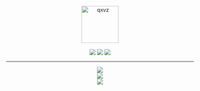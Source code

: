 <p align="center">
  <img src="https://github.com/user-attachments/assets/41edba29-61c0-4dee-ab90-44708c1d87b0" alt="qxvz" style="width: 100px; height: 100px;">
  <br>
  <br>
  <img src="https://img.shields.io/badge/Python-3776AB?style=for-the-badge&logo=python&logoColor=white">
  <img src="https://img.shields.io/badge/Lua-2C2D72?style=for-the-badge&logo=lua&logoColor=white">
  <img src="https://img.shields.io/badge/C++-00599C?style=for-the-badge&logo=cplusplus&logoColor=white">
</p>

---

<p align="center">
  <img src="https://github-readme-activity-graph.vercel.app/graph?username=yourusername&theme=tokyo-night" />
  <br>
  <img src="https://github-readme-stats.vercel.app/api?username=yourusername&show_icons=true&theme=tokyonight" />
  <br>
  <img src="https://streak-stats.demolab.com/?user=yourusername&theme=tokyonight" />
</p>
